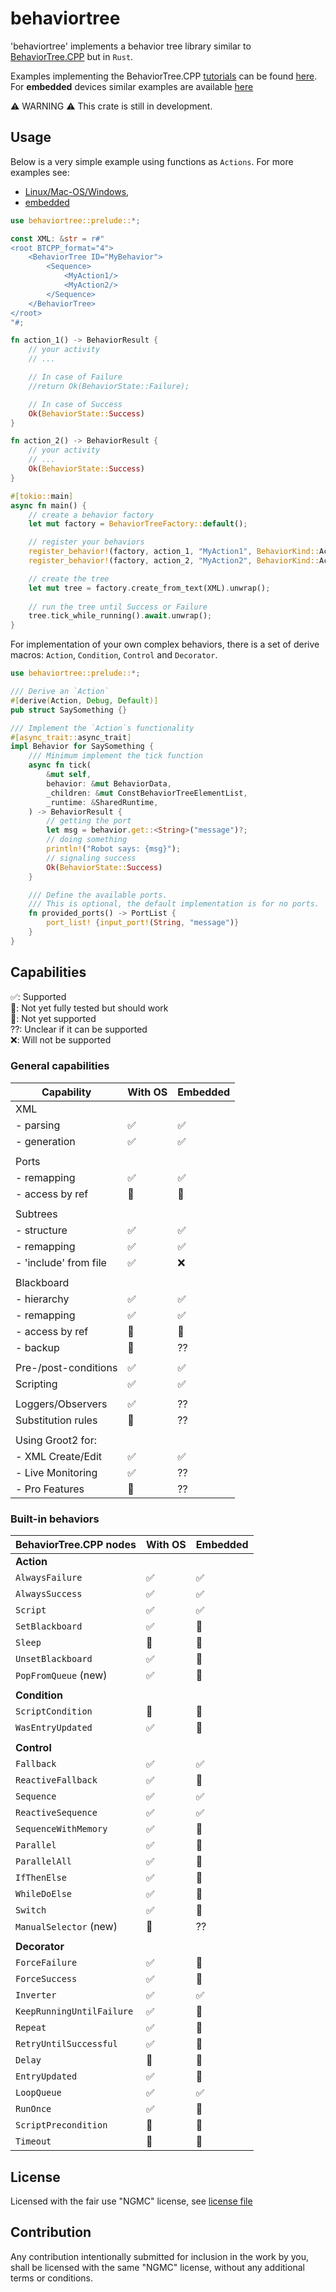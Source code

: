 # behaviortree

'behaviortree' implements a behavior tree library similar to [BehaviorTree.CPP](https://www.behaviortree.dev/) but in `Rust`.

Examples implementing the BehaviorTree.CPP [tutorials](https://www.behaviortree.dev/docs/intro)
can be found [here](https://github.com/stepkun/behaviortree/tree/main/examples).
For __embedded__ devices similar examples are available [here](https://github.com/stepkun/behaviortree/tree/main/embedded)

⚠️ WARNING ⚠️
This crate is still in development.

## Usage

Below is a very simple example using functions as `Actions`.
For more examples see: 
- [Linux/Mac-OS/Windows](https://github.com/stepkun/behaviortree/tree/main/examples), 
- [embedded](https://github.com/stepkun/behaviortree/tree/main/embedded)

```rust
use behaviortree::prelude::*;

const XML: &str = r#"
<root BTCPP_format="4">
    <BehaviorTree ID="MyBehavior">
        <Sequence>
			<MyAction1/>
			<MyAction2/>
        </Sequence>
    </BehaviorTree>
</root>
"#;

fn action_1() -> BehaviorResult {
    // your activity
    // ...

    // In case of Failure    
    //return Ok(BehaviorState::Failure);

    // In case of Success    
    Ok(BehaviorState::Success)
}

fn action_2() -> BehaviorResult {
    // your activity
    // ...
    Ok(BehaviorState::Success)
}

#[tokio::main]
async fn main() {
    // create a behavior factory
    let mut factory = BehaviorTreeFactory::default();

    // register your behaviors
    register_behavior!(factory, action_1, "MyAction1", BehaviorKind::Action).unwrap();
    register_behavior!(factory, action_2, "MyAction2", BehaviorKind::Action).unwrap();

    // create the tree
    let mut tree = factory.create_from_text(XML).unwrap();
    
    // run the tree until Success or Failure
    tree.tick_while_running().await.unwrap();
}
```

For implementation of your own complex behaviors, there is a set of derive macros: `Action`, `Condition`, `Control` and `Decorator`.

```rust
use behaviortree::prelude::*;

/// Derive an `Action`
#[derive(Action, Debug, Default)]
pub struct SaySomething {}

/// Implement the `Action`s functionality
#[async_trait::async_trait]
impl Behavior for SaySomething {
    /// Minimum implement the tick function
	async fn tick(
		&mut self,
		behavior: &mut BehaviorData,
		_children: &mut ConstBehaviorTreeElementList,
		_runtime: &SharedRuntime,
	) -> BehaviorResult {
        // getting the port
		let msg = behavior.get::<String>("message")?;
        // doing something
		println!("Robot says: {msg}");
        // signaling success
		Ok(BehaviorState::Success)
	}

    /// Define the available ports.
    /// This is optional, the default implementation is for no ports.
	fn provided_ports() -> PortList {
		port_list! {input_port!(String, "message")}
	}
}
```

## Capabilities

 ✅: Supported<br>
 🚦: Not yet fully tested but should work<br>
 🔴: Not yet supported<br>
 ??: Unclear if it can be supported<br>
 ❌: Will not be supported

### General capabilities

| Capability              | With OS | Embedded |
| ----------------------- | ------- | -------- |
| XML                     |         |          |
| - parsing               | ✅      | ✅       |
| - generation            | ✅      | ✅       |
|                         |         |          |
| Ports                   |         |          |
| - remapping             | ✅      | ✅       |
| - access by ref         | 🔴      | 🔴       |
|                         |         |          |
| Subtrees                |         |          |
| - structure             | ✅      | ✅       |
| - remapping             | ✅      | ✅       |
| - 'include' from file   | ✅      | ❌       |
|                         |         |          |
| Blackboard              |         |          |
| - hierarchy             | ✅      | ✅       |
| - remapping             | ✅      | ✅       |
| - access by ref         | 🔴      | 🔴       |
| - backup                | 🔴      | ??       |
|                         |         |          |
| Pre-/post-conditions    | ✅      | ✅       |
| Scripting               | ✅      | ✅       |
|                         |         |          |
| Loggers/Observers       | ✅      | ??       |
| Substitution rules      | 🔴      | ??       |
|                         |         |          |
| Using Groot2 for:       |         |          |
| - XML Create/Edit       | ✅      | ✅       |
| - Live Monitoring       | ✅      | ??       |
| - Pro Features          | 🔴      | ??       |

### Built-in behaviors

| BehaviorTree.CPP nodes    | With OS | Embedded |
| ------------------------- | ------- | -------- |
| __Action__                |         |          |
| `AlwaysFailure`           | ✅      | ✅       |
| `AlwaysSuccess`           | ✅      | ✅       |
| `Script`                  | ✅      | ✅       |
| `SetBlackboard`           | ✅      | 🚦       |
| `Sleep`                   | 🚦      | 🔴       |
| `UnsetBlackboard`         | ✅      | 🚦       |
| `PopFromQueue` (new)      | ✅      | 🚦       |
|                           |         |          |
| __Condition__             |         |          |
| `ScriptCondition`         | 🚦      | 🚦       |
| `WasEntryUpdated`         | ✅      | 🚦       |
|                           |         |          |
| __Control__               |         |          |
| `Fallback`                | ✅      | ✅       |
| `ReactiveFallback`        | ✅      | 🚦       |
| `Sequence`                | ✅      | ✅       |
| `ReactiveSequence`        | ✅      | ✅       |
| `SequenceWithMemory`      | ✅      | 🚦       |
| `Parallel`                | ✅      | 🚦       |
| `ParallelAll`             | ✅      | 🚦       |
| `IfThenElse`              | ✅      | 🚦       |
| `WhileDoElse`             | ✅      | 🚦       |
| `Switch`                  | ✅      | 🚦       |
| `ManualSelector` (new)    | 🔴      | ??       |
|                           |         |          |
| __Decorator__             |         |          |
| `ForceFailure`            | ✅      | 🚦       |
| `ForceSuccess`            | ✅      | 🚦       |
| `Inverter`                | ✅      | ✅       |
| `KeepRunningUntilFailure` | ✅      | 🚦       |
| `Repeat`                  | ✅      | 🚦       |
| `RetryUntilSuccessful`    | ✅      | 🚦       |
| `Delay`                   | 🚦      | 🔴       |
| `EntryUpdated`            | ✅      | 🚦       |
| `LoopQueue`               | ✅      | ✅       |
| `RunOnce`                 | ✅      | 🚦       |
| `ScriptPrecondition`      | 🚦      | 🚦       |
| `Timeout`                 | 🚦      | 🔴       |

## License

Licensed with the fair use "NGMC" license, see [license file](https://github.com/stepkun/behaviortree/blob/main/LICENSE)

## Contribution

Any contribution intentionally submitted for inclusion in the work by you,
shall be licensed with the same "NGMC" license, without any additional terms or conditions.
